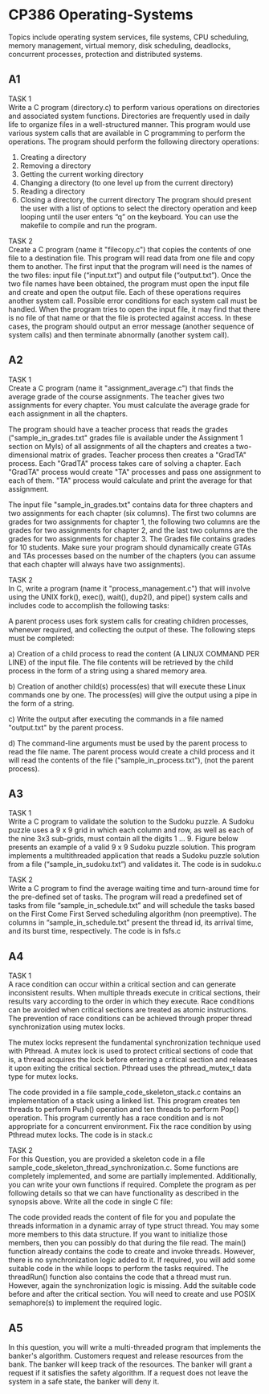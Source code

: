 # CP386 Operating-Systems
Topics include operating system services, file systems, CPU scheduling, memory management, virtual memory, disk scheduling, deadlocks, concurrent processes, protection and distributed systems.

## A1
TASK 1  
Write a C program (directory.c) to perform various operations on directories and associated system functions. Directories are frequently used in daily life to organize files in a well-structured manner. This program would use various system calls that are available in C programming to perform the operations. The program should perform the following directory operations:  

1. Creating a directory
2. Removing a directory
3. Getting the current working directory
4. Changing a directory (to one level up from the current directory)
5. Reading a directory
6. Closing a directory, the current directory
The program should present the user with a list of options to select the directory operation and keep looping until the user enters “q” on the keyboard. You can use the makefile to compile and run the program.

TASK 2  
Create a C program (name it "filecopy.c") that copies the contents of one file to a destination file. This program will read data from one file and copy them to another. The first input that the program will need is the names of the two files: input file (“input.txt”) and output file (“output.txt”). Once the two file names have been obtained, the program must open the input file and create and open the output file. Each of these operations requires another system call. Possible error conditions for each system call must be handled. When the program tries to open the input file, it may find that there is no file of that name or that the file is protected against access. In these cases, the program should output an error message (another sequence of system calls) and then terminate abnormally (another system call).  

## A2
TASK 1  
Create a C program (name it "assignment_average.c") that finds the average grade of the course assignments. The teacher gives two assignments for every chapter. You must calculate the average grade for each assignment in all the chapters.  

The program should have a teacher process that reads the grades ("sample_in_grades.txt" grades file is available under the Assignment 1 section on MyIs) of all assignments of all the chapters and creates a two-dimensional matrix of grades.
Teacher process then creates a "GradTA" process. Each "GradTA" process takes care of solving a chapter.
Each "GradTA" process would create "TA" processes and pass one assignment to each of them. "TA" process would calculate and print the average for that assignment.  

The input file "sample_in_grades.txt" contains data for three chapters and two assignments for each chapter (six columns). The first two columns are grades for two assignments for chapter 1, the following two columns are the grades for two assignments for chapter 2, and the last two columns are the grades for two assignments for chapter 3. The Grades file contains grades for 10 students. Make sure your program should dynamically create GTAs and TAs processes based on the number of the chapters (you can assume that each chapter will always have two assignments).  

TASK 2  
In C, write a program (name it "process_management.c") that will involve using the UNIX fork(), exec(), wait(), dup2(), and pipe() system calls and includes code to accomplish the following tasks:

A parent process uses fork system calls for creating children processes, whenever required, and collecting the output of these. The following steps must be completed:

a) Creation of a child process to read the content (A LINUX COMMAND PER LINE) of the input file. The file contents will be retrieved by the child process in the form of a string using a shared memory area.  

b) Creation of another child(s) process(es) that will execute these Linux commands one by one. The process(es) will give the output using a pipe in the form of a string.  

c) Write the output after executing the commands in a file named "output.txt" by the parent process.  

d) The command-line arguments must be used by the parent process to read the file name. The parent process would create a child process and it will read the contents of the file ("sample_in_process.txt"), (not the parent process).

## A3
TASK 1  
Write a C program to validate the solution to the Sudoku puzzle. A Sudoku puzzle uses a 9 x 9 grid in which each column and row, as well as each of the nine 3x3 sub-grids, must contain all the digits 1 ... 9. Figure below presents an example of a valid 9 x 9 Sudoku puzzle solution. This program implements a multithreaded application that reads a Sudoku puzzle solution from a file (“sample_in_sudoku.txt”) and validates it. The code is in sudoku.c

TASK 2  
Write a C program to find the average waiting time and turn-around time for the pre-defined set of tasks. The program will read a predefined set of tasks from file “sample_in_schedule.txt” and will schedule the tasks based on the First Come First Served scheduling algorithm (non preemptive). The columns in “sample_in_schedule.txt” present the thread id, its arrival time, and its burst time, respectively. The code is in fsfs.c

## A4  
TASK 1  
A race condition can occur within a critical section and can generate inconsistent results. When multiple threads execute in critical sections, their results vary according to the order in which they execute. Race conditions can be avoided when critical sections are treated as atomic instructions. The prevention of race conditions can be achieved through proper thread synchronization using mutex locks.

The mutex locks represent the fundamental synchronization technique used with Pthread. A mutex lock is used to protect critical sections of code that is, a thread acquires the lock before entering a critical section and releases it upon exiting the critical section. Pthread uses the pthread_mutex_t data type for mutex locks.

The code provided in a file sample_code_skeleton_stack.c contains an implementation of a stack using a linked list. This program creates ten threads to perform Push() operation and ten threads to perform Pop() operation. This program currently has a race condition and is not appropriate for a concurrent environment. Fix the race condition by using Pthread mutex locks. The code is in stack.c  

TASK 2  
For this Question, you are provided a skeleton code in a file sample_code_skeleton_thread_synchronization.c. Some functions are completely implemented, and some are partially implemented. Additionally, you can write your own functions if required. Complete the program as per following details so that we can have functionality as described in the synopsis above. Write all the code in single C file:  

The code provided reads the content of file for you and populate the threads information in a dynamic array of type struct thread. You may some more members to this data structure. If you want to initialize those members, then you can possibly do that during the file read.
The main() function already contains the code to create and invoke threads. However, there is no synchronization logic added to it. If required, you will add some suitable code in the while loops to perform the tasks required.
The threadRun() function also contains the code that a thread must run. However, again the synchronization logic is missing. Add the suitable code before and after the critical section.
You will need to create and use POSIX semaphore(s) to implement the required logic.

## A5
In this question, you will write a multi-threaded program that implements the banker's algorithm. 
Customers request and release resources from the bank. The banker will keep track of the resources. The 
banker will grant a request if it satisfies the safety algorithm. If a request does not leave the system in a 
safe state, the banker will deny it.

























